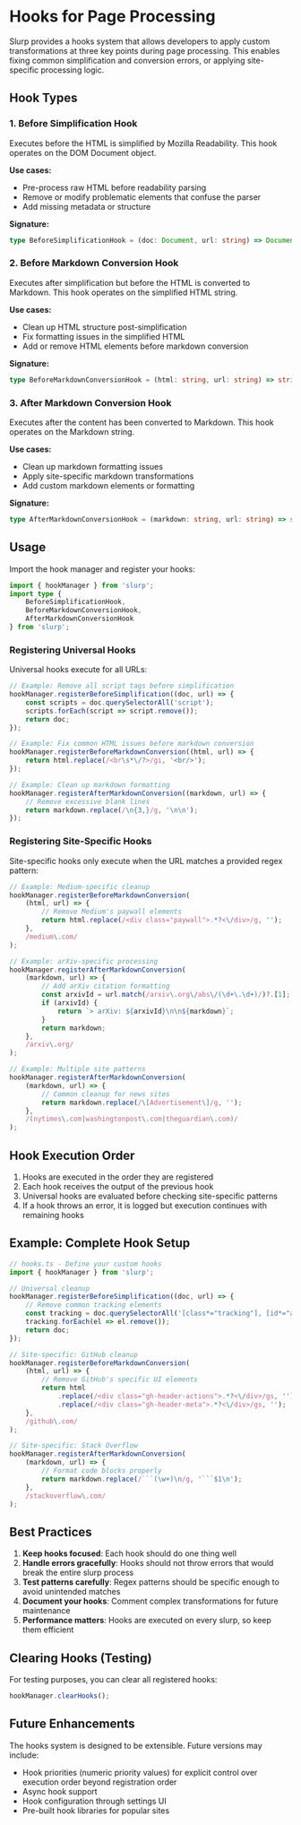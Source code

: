 # Hooks for Page Processing

Slurp provides a hooks system that allows developers to apply custom transformations at three key points during page processing. This enables fixing common simplification and conversion errors, or applying site-specific processing logic.

## Hook Types

### 1. Before Simplification Hook
Executes before the HTML is simplified by Mozilla Readability. This hook operates on the DOM Document object.

**Use cases:**
- Pre-process raw HTML before readability parsing
- Remove or modify problematic elements that confuse the parser
- Add missing metadata or structure

**Signature:**
```typescript
type BeforeSimplificationHook = (doc: Document, url: string) => Document;
```

### 2. Before Markdown Conversion Hook
Executes after simplification but before the HTML is converted to Markdown. This hook operates on the simplified HTML string.

**Use cases:**
- Clean up HTML structure post-simplification
- Fix formatting issues in the simplified HTML
- Add or remove HTML elements before markdown conversion

**Signature:**
```typescript
type BeforeMarkdownConversionHook = (html: string, url: string) => string;
```

### 3. After Markdown Conversion Hook
Executes after the content has been converted to Markdown. This hook operates on the Markdown string.

**Use cases:**
- Clean up markdown formatting issues
- Apply site-specific markdown transformations
- Add custom markdown elements or formatting

**Signature:**
```typescript
type AfterMarkdownConversionHook = (markdown: string, url: string) => string;
```

## Usage

Import the hook manager and register your hooks:

```typescript
import { hookManager } from 'slurp';
import type { 
    BeforeSimplificationHook, 
    BeforeMarkdownConversionHook, 
    AfterMarkdownConversionHook 
} from 'slurp';
```

### Registering Universal Hooks

Universal hooks execute for all URLs:

```typescript
// Example: Remove all script tags before simplification
hookManager.registerBeforeSimplification((doc, url) => {
    const scripts = doc.querySelectorAll('script');
    scripts.forEach(script => script.remove());
    return doc;
});

// Example: Fix common HTML issues before markdown conversion
hookManager.registerBeforeMarkdownConversion((html, url) => {
    return html.replace(/<br\s*\/?>/gi, '<br/>');
});

// Example: Clean up markdown formatting
hookManager.registerAfterMarkdownConversion((markdown, url) => {
    // Remove excessive blank lines
    return markdown.replace(/\n{3,}/g, '\n\n');
});
```

### Registering Site-Specific Hooks

Site-specific hooks only execute when the URL matches a provided regex pattern:

```typescript
// Example: Medium-specific cleanup
hookManager.registerBeforeMarkdownConversion(
    (html, url) => {
        // Remove Medium's paywall elements
        return html.replace(/<div class="paywall">.*?<\/div>/g, '');
    },
    /medium\.com/
);

// Example: arXiv-specific processing
hookManager.registerAfterMarkdownConversion(
    (markdown, url) => {
        // Add arXiv citation formatting
        const arxivId = url.match(/arxiv\.org\/abs\/(\d+\.\d+)/)?.[1];
        if (arxivId) {
            return `> arXiv: ${arxivId}\n\n${markdown}`;
        }
        return markdown;
    },
    /arxiv\.org/
);

// Example: Multiple site patterns
hookManager.registerAfterMarkdownConversion(
    (markdown, url) => {
        // Common cleanup for news sites
        return markdown.replace(/\[Advertisement\]/g, '');
    },
    /(nytimes\.com|washingtonpost\.com|theguardian\.com)/
);
```

## Hook Execution Order

1. Hooks are executed in the order they are registered
2. Each hook receives the output of the previous hook
3. Universal hooks are evaluated before checking site-specific patterns
4. If a hook throws an error, it is logged but execution continues with remaining hooks

## Example: Complete Hook Setup

```typescript
// hooks.ts - Define your custom hooks
import { hookManager } from 'slurp';

// Universal cleanup
hookManager.registerBeforeSimplification((doc, url) => {
    // Remove common tracking elements
    const tracking = doc.querySelectorAll('[class*="tracking"], [id*="analytics"]');
    tracking.forEach(el => el.remove());
    return doc;
});

// Site-specific: GitHub cleanup
hookManager.registerBeforeMarkdownConversion(
    (html, url) => {
        // Remove GitHub's specific UI elements
        return html
            .replace(/<div class="gh-header-actions">.*?<\/div>/gs, '')
            .replace(/<div class="gh-header-meta">.*?<\/div>/gs, '');
    },
    /github\.com/
);

// Site-specific: Stack Overflow
hookManager.registerAfterMarkdownConversion(
    (markdown, url) => {
        // Format code blocks properly
        return markdown.replace(/```(\w+)\n/g, '```$1\n');
    },
    /stackoverflow\.com/
);
```

## Best Practices

1. **Keep hooks focused**: Each hook should do one thing well
2. **Handle errors gracefully**: Hooks should not throw errors that would break the entire slurp process
3. **Test patterns carefully**: Regex patterns should be specific enough to avoid unintended matches
4. **Document your hooks**: Comment complex transformations for future maintenance
5. **Performance matters**: Hooks are executed on every slurp, so keep them efficient

## Clearing Hooks (Testing)

For testing purposes, you can clear all registered hooks:

```typescript
hookManager.clearHooks();
```

## Future Enhancements

The hooks system is designed to be extensible. Future versions may include:
- Hook priorities (numeric priority values) for explicit control over execution order beyond registration order
- Async hook support
- Hook configuration through settings UI
- Pre-built hook libraries for popular sites

